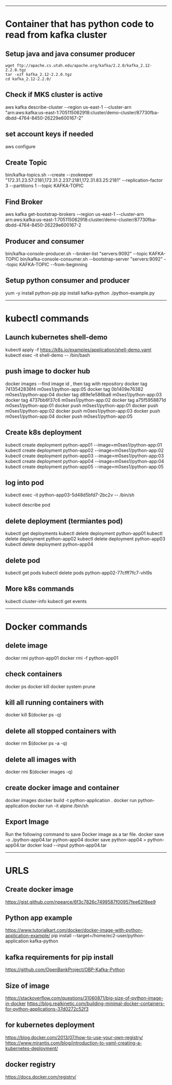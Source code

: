 ------------------------------------------------------------------------------
# Container that has python code to read from kafka cluster


## Setup java and java consumer producer
```sudo yum install java-1.8.0
wget ftp://apache.cs.utah.edu/apache.org/kafka/2.2.0/kafka_2.12-2.2.0.tgz
tar -xzf kafka_2.12-2.2.0.tgz
cd kafka_2.12-2.2.0/
```
## Check if MKS cluster is active
aws kafka describe-cluster --region us-east-1 --cluster-arn "arn:aws:kafka:us-east-1:705115062918:cluster/demo-cluster/87730fba-dbdd-4764-8450-26229e600167-2"

## set account keys if needed
aws configure

## Create Topic
bin/kafka-topics.sh --create --zookeeper "172.31.23.57:2181,172.31.2.237:2181,172.31.83.25:2181" --replication-factor 3 --partitions 1 --topic KAFKA-TOPIC

## Find Broker
aws kafka get-bootstrap-brokers --region us-east-1 --cluster-arn arn:aws:kafka:us-east-1:705115062918:cluster/demo-cluster/87730fba-dbdd-4764-8450-26229e600167-2

## Producer and consumer
bin/kafka-console-producer.sh --broker-list "servers:9092" --topic KAFKA-TOPIC
bin/kafka-console-consumer.sh --bootstrap-server "servers:9092" --topic KAFKA-TOPIC --from-beginning

## Setup python consumer and producer
yum -y install python-pip
pip install kafka-python
./python-example.py

---------------------------------------------------


# kubectl commands

## Launch kubernetes shell-demo
kubectl apply -f https://k8s.io/examples/application/shell-demo.yaml
kubectl exec -it shell-demo -- /bin/bash


## push image to docker hub
docker images
--find image id , then tag with repository
docker tag 7413542836f4 m0ses1/python-app:05
docker tag 0b1409e76382 m0ses1/python-app:04
docker tag d89e1e586ba6 m0ses1/python-app:03
docker tag 4737bb6f37c6 m0ses1/python-app:02
docker tag a75f5958871d m0ses1/python-app:01
docker push m0ses1/python-app:01
docker push m0ses1/python-app:02
docker push m0ses1/python-app:03
docker push m0ses1/python-app:04
docker push m0ses1/python-app:05






## Create k8s deployment 
kubectl create deployment python-app01 --image=m0ses1/python-app:01
kubectl create deployment python-app02 --image=m0ses1/python-app:02
kubectl create deployment python-app03 --image=m0ses1/python-app:03
kubectl create deployment python-app04 --image=m0ses1/python-app:04
kubectl create deployment python-app05 --image=m0ses1/python-app:05

## log into pod
kubectl exec -it python-app03-5d48d5bfd7-2bc2v -- /bin/sh

kubectl describe pod

## delete deployment (termiantes pod)
kubectl get deployments
kubectl delete deployment python-app01
kubectl delete deployment python-app02
kubectl delete deployment python-app03
kubectl delete deployment python-app04

## delete pod
kubectl get pods
kubectl delete pods python-app02-77cfff7fc7-vhl9s

## More k8s commands
kubectl cluster-info
kubectl get events


--------------------------------------------------
# Docker commands

## delete image
docker rmi python-app01
docker rmi -f python-app01

## check containers 
docker ps
docker kill 
docker system prune

## kill all running containers with 
docker kill $(docker ps -q)

## delete all stopped containers with 
docker rm $(docker ps -a -q)

## delete all images with 
docker rmi $(docker images -q)

## create docker image and container
docker images
docker build -t python-application .
docker run python-application
docker run -it alpine /bin/sh


## Export Image
Run the following command to save Docker image as a tar file.
docker save -o ./python-app04.tar python-app04
docker save python-app04 > python-app04.tar
docker load --input python-app04.tar


--------------------------------------------------
# URLS


## Create docker image
https://gist.github.com/npearce/6f3c7826c7499587f00957fee62f8ee9

## Python app example
https://www.tutorialkart.com/docker/docker-image-with-python-application-example/
pip install --target=/home/ec2-user/python-application kafka-python


## kafka requirements for pip install 
https://github.com/OpenBankProject/OBP-Kafka-Python

## Size of image
https://stackoverflow.com/questions/31060871/big-size-of-python-image-in-docker
https://blog.realkinetic.com/building-minimal-docker-containers-for-python-applications-37d0272c52f3


## for kubernetes deployment
https://blog.docker.com/2013/07/how-to-use-your-own-registry/
https://www.mirantis.com/blog/introduction-to-yaml-creating-a-kubernetes-deployment/

## docker registry
https://docs.docker.com/registry/
